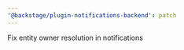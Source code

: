 ```yaml
---
'@backstage/plugin-notifications-backend': patch
---
```


Fix entity owner resolution in notifications

